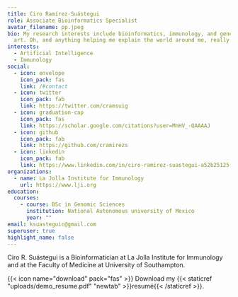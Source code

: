 ```yaml
---
title: Ciro Ramírez-Suástegui
role: Associate Bioinformatics Specialist
avatar_filename: pp.jpeg
bio: My research interests include bioinformatics, immunology, and generative
  art. Oh, and anything helping me explain the world around me, really!
interests:
  - Artificial Intelligence
  - Immunology
social:
  - icon: envelope
    icon_pack: fas
    link: /#contact
  - icon: twitter
    icon_pack: fab
    link: https://twitter.com/cramsuig
  - icon: graduation-cap
    icon_pack: fas
    link: https://scholar.google.com/citations?user=MnHV_-QAAAAJ
  - icon: github
    icon_pack: fab
    link: https://github.com/cramirezs
  - icon: linkedin
    icon_pack: fab
    link: https://www.linkedin.com/in/ciro-ramirez-suastegui-a52b25125
organizations:
  - name: La Jolla Institute for Immunology
    url: https://www.lji.org
education:
  courses:
    - course: BSc in Genomic Sciences
      institution: National Autonomous university of Mexico
      year: ""
email: ksuasteguic@gmail.com
superuser: true
highlight_name: false
---
```

Ciro R. Suástegui is a Bioinformatician at La Jolla Institute for Immunology and at the Faculty of Medicine at University of Southampton.

{{< icon name="download" pack="fas" >}} Download my {{< staticref "uploads/demo_resume.pdf" "newtab" >}}resumé{{< /staticref >}}.